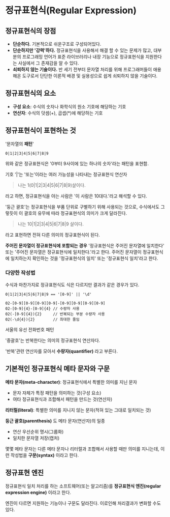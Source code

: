 # 정규표현식(Regular Expression)

## 정규표현식의 장점

- **단순하다.**
  기본적으로 쉬운구조로 구성되어있다.
- **단순하지만 '강력'하다.**
  정규표현식을 사용해서 해결 할 수 있는 문제가 많고, 대부분의 프로그래밍 언어가 표준 라이브러리나 내장 기능으로 정규표현식을 지원한다는 사실에서 그 존재감을 알 수 있다.
- **쇠퇴하지 않는 기술이다.**
  반 세기 전부터 문자열 처리를 위해 프로그래머들이 애용해온 도구로서 단단한 이론적 배경 및 실용성으로 쉽게 쇠퇴하지 않을 기술이다.

## 정규표현식의 요소

- **구성 요소**: 수식의 숫자나 화학식의 원소 기호에 해당하는 기호
- **연산자**: 수식의 덧셈(+), 곱셉(*)에 해당하는 기호

## 정규표현식이 표현하는 것

'문자열의 **패턴**'

```
0|1|2|3|4|5|6|7|8|9
```

위와 같은 정규표현식은 '0부터 9사이에 있는 하나의 숫자'라는 패턴을 표현함.

기호 '|'는 '또는'이라는 여러 가능성을 나타내는 정규표현식 연산자

> 나는 1(0|1|2|3|4|5|6|7|8|9)살이다.

라고 하면, 정규표현식을 아는 사람은 '이 사람은 10대다.'라고 해석할 수 있다.

'둥근 괄호'는 정규표현식을 부품 단위로 구별하기 위해 사용되는 것으로, 수식에서도 그렇듯이 이 괄호의 유무에 따라 정규표현식의 의미가 크게 달라진다. 

> 나는 10|1|2|3|4|5|6|7|8|9 살이다.

라고 표현하면 전혀 다른 의미의 정규표현식이 된다.

**주어진 문자열이 정규표현식에 포함되는 경우** '정규표현식은 주어진 문자열에 일치한다' 또는 '주어진 문자열은 정규표현식에 일치한다.'라고 한다.
주어진 문자열이 정규표현식에 일치하는지 확인하는 것을 '정규표현식의 일치' 또는 '정규표현식 일치'라고 한다.

### 다양한 작성법

수식과 마찬가지로 정규표현식도 식은 다르지만 결과가 같은 경우가 있다.

```
0|1|2|3|4|5|6|7|8|9 == '[0-9]' || '\d'
```

```
02-[0-9][0-9][0-9][0-9]-[0-9][0-9][0-9][0-9]
02-[0-9]{4}-[0-9]{4} // 수량자 사용
02(-[0-9]{4}){2}     // 반복되는 부분 수량자 사용
02(-\d{4}){2}        // 최대한 줄임
```

서울의 유선 전화번호 패턴

'중괄호'는 반복한다는 의미의 정규표현식 연산자다.

'반복'관련 연산자를 모아서 **수량자(quantifier)** 라고 부른다.

## 기본적인 정규표현식 메타 문자와 구문

**메타 문자(meta-character)**: 정규표현식에서 특별한 의미를 지닌 문자

- 문자 자체가 특정 패턴을 의미하는 것(구성 요소)
- 여타 정규표현식과 조합해서 패턴을 만드는 것(연산자)

**리터럴(literal)**: 특별한 의미를 지니지 않는 문자(적혀 있는 그대로 일치되는 것)

**둥근 괄호(parenthesis)** 도 메타 문자(연산자)의 일종

- 연산 우선순위 명시(그룹화)
- 일치한 문자열 저장(캡처)

몇몇 메타 문자는 다른 메타 문자나 리터럴과 조합해서 사용할 때만 의미를 지니는데, 이런 작성법을 **구문(syntax)** 이라고 한다.

## 정규표현 엔진

정규표현식 일치 처리를 하는 소프트웨어(또는 알고리즘)를 **정규표현식 엔진(regular expression engine)** 이라고 한다.

엔진이 다르면 지원하는 기능이나 구문도 달라진다. 이로인해 처리결과가 변화할 수도 있다.